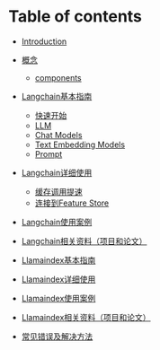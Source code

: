 # Table of contents

* [Introduction](README.md)
* [概念](concept/README.md)
  * [components](concept/componets.md)
* [Langchain基本指南](guide4lc/README.md)
  * [快速开始](guide4lc/notebooks/QuickstartGuide4lc.ipynb)
  * [LLM](guide4lc/LLMguide4lc.md)
  * [Chat Models](guide4lc/Chatmodelguide4lc.md)
  * [Text Embedding Models](guide4lc/textembedding.md)
  * [Prompt](guide4lc/promotguide4lc.md)
* [Langchain详细使用](use_detail4lc/README.md)
  * [缓存调用提速](use_detail4lc/cache_LLM.md)
  * [连接到Feature Store](use_detail4lc/connecting_to_feature_store.md)
* [Langchain使用案例]()
* [Langchain相关资料（项目和论文）]()
* [Llamaindex基本指南]()
* [Llamaindex详细使用]()
* [Llamaindex使用案例]()
* [Llamaindex相关资料（项目和论文）]()


* [常见错误及解决方法](常见错误及解决方法.md)
